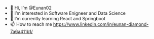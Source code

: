 - 👋 Hi, I’m @Eunan02
- 👀 I’m interested in Software Enigneer and Data Science
- 🌱 I’m currently learning React and Springboot
- 📫 How to reach me https://www.linkedin.com/in/eunan-diamond-7a6a411b1/

<!---
Eunan02/Eunan02 is a ✨ special ✨ repository because its `README.md` (this file) appears on your GitHub profile.
You can click the Preview link to take a look at your changes.
--->
